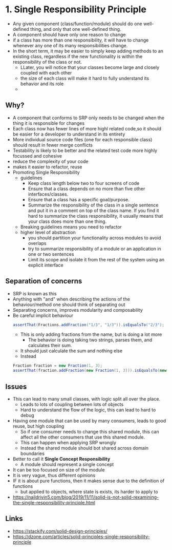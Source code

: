 # 1. Single Responsibility Principle

- Any given component (class/function/module) should do one well-defined thing, and only that one well-defined thing.
- A component should have only one reason to change
- if a class has more than one responsibility, it will have to change whenever any one of its many responsibilities change.
- In the short term, it may be easier to simply keep adding methods to an existing class, regardless if the new functionality is within the responsibility of the class or not.
  - LLater, you will notice that your classes become large and closely coupled with each other
  - the size of each class will make it hard to fully understand its behavior and its role
  -

## Why?
  -  A component that conforms to SRP only needs to be changed when the thing it is responsible for changes
  - Each class now has fewer lines of more highl related code,so it should be easier for a developer to understand in its entirety
  - More individual source code files (one for each responsible class) should result in fewer merge conflicts
  - Testability is likely to be better and the related test code more highly focussed and cohesive
  - reduce the complexity of your code
  - makes it easier to refactor, reuse
- Promoting Single Responsibility
  - guidelines
    - Keep class length below two to four screens of code
    - Ensure that a class depends on no more than five other interfaces/classes.
    - Ensure that a class has a specific goal/purpose.
    - Summarize the responsibility of the class in a single sentence and put it in a comment on top of the class name. If you find it hard to summarize the class responsibility, it usually means that your class does more than one thing.
  - Breaking guidelines means you need to refactor
  - higher level of abstraction
    - you should partition your functionality across modules to avoid overlaps
    - try to summarize responsibility of a module or an application in one or two sentences
    -  Limit its scope and isolate it from the rest of the system using an explicit interface


## Separation of concerns

- SRP is known as this
- Anything with "and" when describing the actions of the behaviour/method one should think of separating out
- Separating concerns, improves modularity and composability
- Be careful implicit behaviour
  ```java
  assertThat(Fractions.addFraction("1/3", "1/3")).isEqualsTo("2/3");
  ```
  - This is only adding fractions from the name, but is doing a lot more
    - The behavior is doing taking two strings, parses them, and calculates their sum.
  - It should just calculate the sum and nothing else
  - Instead
  ```java
  Fraction fraction = new Fraction(1, 3);
  assertThat(fraction.addFraction(new Fraction(1, 3))).isEqualsTo(new Fraction(2, 3));
  ```
## Issues

- This can lead to many small classes, with logic split all over the place.
  - Leads to lots of coupling between lots of objects
  - Hard to understand the flow of the logic, this can lead to hard to debug
- Having one module that can be used by many consumers, leads to good reuse, but high coupling
  - So if one consumer needs to change this shared module, this can affect all the other consumers that use this shared module.
  - This can happen when applying SRP wrongly
  - Instead the shared module should bot shared across domain boundaries
- Better to call it **Single Concept Responsibility**
  - A module should represent a single concept
- It can be too focused on size of the module
- It is very vague, thus different opinions
- IF it is about pure functions, then it makes sense due to the definition of functions
  - but applied to objects, where state is exists, its harder to apply to
- https://naildrivin5.com/blog/2019/11/11/solid-is-not-solid-rexamining-the-single-responsibility-principle.html

## Links

- https://stackify.com/solid-design-principles/
- https://dzone.com/articles/solid-principles-single-responsibility-principle
